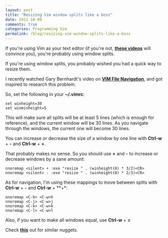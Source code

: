 ```yaml
---
layout: post
title: "Resizing Vim window splits like a boss"
date: 2011-10-09
comments: true
categories: Programming Vim
permalink: /blog/resizing-vim-window-splits-like-a-boss
---
```


If you're using Vim as your text editor (if you're not, **<a href="http://www.derekwyatt.org/vim/vim-tutorial-videos/vim-novice-tutorial-videos/#Welcome" target="_blank">these videos</a>** will convince you), you're probably using window splits.

If you're using window splits, you probably wished you had a quick way to resize them.

I recently watched Gary Bernhardt's video on **<a href="https://www.destroyallsoftware.com/screencasts/catalog/file-navigation-in-vim" target="_blank">VIM File Navigation</a>**, and got inspired to research this problem.

So, set the following in your **~/.vimrc**:

```vim
set winheight=30
set winminheight=5
```


This will make sure all splits will be at least 5 lines (which is enough for reference), and the current window will be 30 lines. As you navigate through the windows, the current one will become 30 lines.

You can increase or decrease the size of a window by one line with **Ctrl-w** + **-** and **Ctrl-w** + **+**.

That probably makes no sense. So you should use **+** and **-** to increase or decrease windows by a sane amount:

```vim
nnoremap <silent> + :exe "resize " . (winheight(0) * 3/2)<CR>
nnoremap <silent> - :exe "resize " . (winheight(0) * 2/3)<CR>
```

As for navigation, I'm using these mappings to move between splits with **Ctrl-w** + **-** and **Ctrl-w** + **+*:

```vim
nnoremap <C-h> <C-w>h
nnoremap <C-j> <C-w>j
nnoremap <C-k> <C-w>k
nnoremap <C-l> <C-w>l
```

Also, if you want to make all windows equal, use **Ctrl-w** + **=**

Check **<a href="http://vim.wikia.com/wiki/Resize_splits_more_quickly" target="_blank">this</a>** out for similar nuggets.

